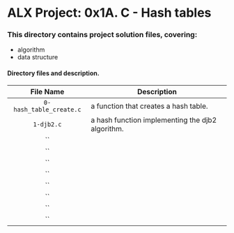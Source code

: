 # ALX Project: 0x1A. C - Hash tables
### This directory contains project solution files, covering:
+ algorithm
+ data structure
#### Directory files and description.
|File Name  |Description  |
|:-----------:|----------------------|
| `0-hash_table_create.c` |  a function that creates a hash table. |
| `1-djb2.c` | a hash function implementing the djb2 algorithm. |
| `` |  |
| `` |  |
| `` |  |
| `` |  |
| `` |  |
| `` |  |
| `` |  |
| `` |  |
